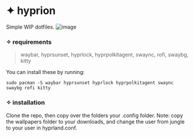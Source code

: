 # ✦ hyprion
Simple WIP dotfiles.
![image](https://github.com/user-attachments/assets/176eb5c1-f204-4b3b-a56a-aa321658deb1)

### ✧ requirements
> waybar, hyprsunset, hyprlock, hyprpolkitagent, swaync, rofi, swaybg, kitty

You can install these by running:
```
sudo pacman -S waybar hyprsunset hyprlock hyprpolkitagent swaync swaybg rofi kitty
```

### ✧ installation
Clone the repo, then copy over the folders your .config folder. 
Note: copy the wallpapers folder to your downloads, and change the user from jungle to your user in hyprland.conf.
